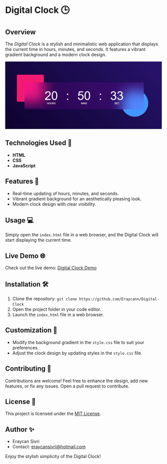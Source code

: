 # Digital Clock 🕒

## Overview
The *Digital Clock* is a stylish and minimalistic web application that displays the current time in hours, minutes, and seconds. It features a vibrant gradient background and a modern clock design.

![Digital Clock](./readme.gif)

## Technologies Used 🚀
- **HTML**
- **CSS**
- **JavaScript**

## Features 🌟
- Real-time updating of hours, minutes, and seconds.
- Vibrant gradient background for an aesthetically pleasing look.
- Modern clock design with clear visibility.

## Usage 💻
Simply open the `index.html` file in a web browser, and the Digital Clock will start displaying the current time.

## Live Demo 🌐
Check out the live demo: [Digital Clock Demo](https://digital-clock-livid-nu.vercel.app)

## Installation 🛠️
1. Clone the repository: `git clone https://github.com/Eraycann/Digital-Clock`
2. Open the project folder in your code editor.
3. Launch the `index.html` file in a web browser.

## Customization 🎨
- Modify the background gradient in the `style.css` file to suit your preferences.
- Adjust the clock design by updating styles in the `style.css` file.

## Contributing 🤝
Contributions are welcome! Feel free to enhance the design, add new features, or fix any issues. Open a pull request to contribute.

## License 📜
This project is licensed under the [MIT License](LICENSE.md).

## Author ✨
- Eraycan Sivri
- Contact: eraycansivri@hotmail.com

Enjoy the stylish simplicity of the Digital Clock!
